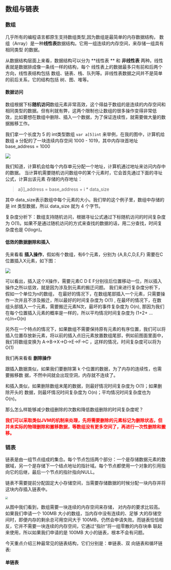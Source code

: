 ## 数组与链表

### 数组

几乎所有的编程语言都原生支持数组类型,因为数组是最简单的内存数据结构， 数 组（Array）是一种**线性表**数据结构。它用一组连续的内存空间，来存储一组具有相同类型 的数据。

从数据结构层面上来看，数据结构可以分为 **线性表 ** 和 **非线性表** 两种。线性表就是数据排成像一条线一样的结构，每个 线性表上的数据最多只有前和后两个方向，线性表结构包括 数组、链表、栈、队列等。非线性表数据之间并不是简单的前后关系，它的结构包括 树、图、堆等。

#### 数据访问

数组根据下标**随机访问**数组元素非常高效，这个得益于数组的是连续的内存空间和相同类型的数据。但有利就有弊，这两个限制也让数组的很多操作变得非常低 效，比如要想在数组中删除、插入一个数据，为了保证连续性，就需要做大量的数据搬移工作。

我们拿一个长度为 5 的 int类型数组 `var a[5]int` 来举例，在我的图中，计算机给 数组 a 分配的了一块连续内存空间 1000 - 1019，其中内存块首地址 base_address = 1000

![](https://myvoice1.oss-cn-beijing.aliyuncs.com/github/sjjg/array_model.png)

我们知道，计算机会给每个内存单元分配一个地址，计算机通过地址来访问内存中的数据。 当计算机需要随机访问数组中的某个元素时，它会首先通过下面的寻址公式，计算出该元素 存储的内存地址：

> a[i]_address = base_address  + i *  data_size

其中 data_size表示数组中每个元素的大小。我们举的这个例子里，数组中存储的是 int 类型数据，所以 data_size 就为 4 个字节。

复杂度分析下：数组支持随机访问，根据寻址公式通过下标随机访问的时间复杂度为 O(1)。如果不是通过随机访问的方式来查找的数据的话，用二分查找，时间复杂度也是 O(logn)。

#### 低效的数据删除和插入

先来看看 **插入操作**，假如有个数组，有6个元素，分别为 {A,B,C,D,E,F} 需要在C位置插入X元素，如下图：

![](https://myvoice1.oss-cn-beijing.aliyuncs.com/github/sjjg/array_insert.png)

可以看出，插入这个X操作，需要元素C D  E F分别往后位置移动一位，所以插入操作之所以低效，就是因为涉及到元素的搬迁问题。
我们来进行复杂度分析下，假如一个单位为n的数组， 在最好的情况下，在数组尾部插入一个元素，只需要操作一次并且不涉及搬迁，所以最好的时间复杂度为 O(1) , 在最坏的情况下，在数组头部插入一个元素，需要搬迁元素N次，最坏的事件复杂度为 O(n), 那因为我们在每个位置插入元素的概率是一样的，所以平均情况时间复杂度为 (1+2+ …n)/n=O(n)

另外在一个特点的情况下，如果数组不需要保持原有元素的有序位置，我们可以将插入位置存放新元素，将以前的插入点旧元素放置数组尾部，例如前图面里面中，我们将数组变换为 A->B->X->D->E->F->C  ，这样的情况，时间复杂度可以将为 O(1)

我们再来看看 **删除操作**

跟插入数据类似，如果我们要删除第 k 个位置的数据，为了内存的连续性，也需要搬移数 据，不然中间就会出现空洞，内存就不连续了。

和插入类似，如果删除数组末尾的数据，则最好情况时间复杂度为 O(1)；如果删除开头的 数据，则最坏情况时间复杂度为 O(n)；平均情况时间复杂度也为 O(n)。

那么怎么样能够减少数组删除的次数和降低数组删除的时间复杂度呢？

**<font color=#FF0000 >我们可以采取类似JVM的机制来处理，先将需要删除的元素标记为删除状态，但并未实际的物理删除和搬移数据，等数组没有更多空间了，再进行一次性删除和搬移。</font>**

### 链表

链表是由一组节点组成的集合。每个节点包括两个部分：一个是存储数据元素的数据域，另一个是存储下一个结点地址的指针域。每个节点都使用一个对象的引用指向它的后继，最后一个节点的指针指向NULL。

链表不需要提前分配固定大小存储空间，当需要存储数据的时候分配一块内存并将这块内存插入链表中。

<img src="https://myvoice1.oss-cn-beijing.aliyuncs.com/github/sjjg/link-array.jpg" style="zoom:50%;" />

从图中我们看到，数组需要一块连续的内存空间来存储， 对内存的要求比较高。如果我们申请一个 100MB 大小的数组，当内存中没有连续的、足够 大的存储空间时，即便内存的剩余总可用空间大于 100MB，仍然会申请失败。而链表恰恰相反，它并不需要一块连续的内存空间，它通过“指针”将一组零散的内存块串 联起来使用，所以如果我们申请的是 100MB 大小的链表，根本不会有问题。

今天重点介绍三种最常见的链表结构，它们分别是：单链表、双 向链表和循环链表:

#### 单链表

